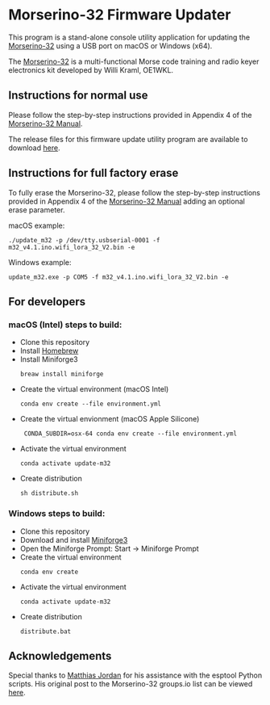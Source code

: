 # Morserino-32 Firmware Updater

This program is a stand-alone console utility application for updating the [Morserino-32](https://github.com//oe1wkl/Morserino-32) using a USB port on macOS or Windows (x64).

The [Morserino-32](https://github.com//oe1wkl/Morserino-32) is a multi-functional Morse code training and radio keyer electronics kit developed by Willi Kraml, OE1WKL.


## Instructions for normal use

Please follow the step-by-step instructions provided in Appendix 4 of the [Morserino-32 Manual](https://github.com/oe1wkl/Morserino-32/tree/master/Documentation/User%20Manual).

The release files for this firmware update utility program are available to download [here](https://github.com/joewittmer/Morserino-32-Firmware-Updater/releases).


## Instructions for full factory erase

To fully erase the Morserino-32, please follow the step-by-step instructions provided in Appendix 4 of the [Morserino-32 Manual](https://github.com/oe1wkl/Morserino-32/tree/master/Documentation/User%20Manual) adding an optional erase parameter. 

macOS example:

```
./update_m32 -p /dev/tty.usbserial-0001 -f m32_v4.1.ino.wifi_lora_32_V2.bin -e
```

Windows example:

```
update_m32.exe -p COM5 -f m32_v4.1.ino.wifi_lora_32_V2.bin -e
```


## For developers

### macOS (Intel) steps to build:

- Clone this repository
- Install [Homebrew](https://brew.sh)
- Install Miniforge3
  ```commandline
  breaw install miniforge
  ```
- Create the virtual environment (macOS Intel)
  ```commandline
  conda env create --file environment.yml
  ```
- Create the virtual envionment (macOS Apple Silicone)
  ```commandline
   CONDA_SUBDIR=osx-64 conda env create --file environment.yml

- Activate the virtual environment
  ```commandline
  conda activate update-m32
  ```
- Create distribution
  ```commandline
  sh distribute.sh
  ```

### Windows steps to build:

- Clone this repository
- Download and install [Miniforge3](https://github.com/conda-forge/miniforge)
- Open the Miniforge Prompt: Start -> Miniforge Prompt
- Create the virtual environment
  ```commandline
  conda env create
  ```
- Activate the virtual environment
  ```commandline
  conda activate update-m32
  ```
- Create distribution
  ```commandline
  distribute.bat
  ```

## Acknowledgements

Special thanks to [Matthias Jordan](https://github.com/matthiasjordan/Morserino-32) for his assistance with the esptool Python scripts. His original post to the Morserino-32 groups.io list can be viewed [here](https://morserino.groups.io/g/main/message/1044?p=,,,20,0,0,0::relevance,,Matthias,20,2,0,72596503).
